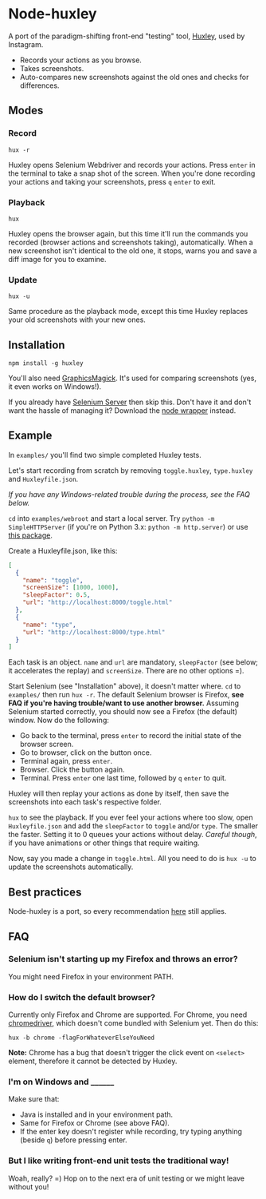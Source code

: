 # Node-huxley

A port of the paradigm-shifting front-end "testing" tool, [Huxley](https://github.com/facebook/huxley), used by Instagram.

- Records your actions as you browse.
- Takes screenshots.
- Auto-compares new screenshots against the old ones and checks for differences.

## Modes

### Record

```
hux -r
```

Huxley opens Selenium Webdriver and records your actions. Press `enter` in the terminal to take a snap shot of the screen. When you're done recording your actions and taking your screenshots, press `q` `enter` to exit.

### Playback

```
hux
```

Huxley opens the browser again, but this time it'll run the commands you recorded (browser actions and screenshots taking), automatically. When a new screenshot isn't identical to the old one, it stops, warns you and save a diff image for you to examine.

### Update

```
hux -u
```

Same procedure as the playback mode, except this time Huxley replaces your old screenshots with your new ones.

## Installation

```
npm install -g huxley
```

You'll also need [GraphicsMagick](http://www.graphicsmagick.org). It's used for comparing screenshots (yes, it even works on Windows!).

If you already have [Selenium Server](http://docs.seleniumhq.org/download/) then skip this. Don't have it and don't want the hassle of managing it? Download the [node wrapper](https://github.com/eugeneware/selenium-server) instead.

## Example

In `examples/` you'll find two simple completed Huxley tests.

Let's start recording from scratch by removing `toggle.huxley`, `type.huxley` and `Huxleyfile.json`.

_If you have any Windows-related trouble during the process, see the FAQ below._

`cd` into `examples/webroot` and start a local server. Try `python -m SimpleHTTPServer` (if you're on Python 3.x: `python -m http.server`) or use [this package](https://github.com/nodeapps/http-server).

Create a Huxleyfile.json, like this:

```json
[
  {
    "name": "toggle",
    "screenSize": [1000, 1000],
    "sleepFactor": 0.5,
    "url": "http://localhost:8000/toggle.html"
  },
  {
    "name": "type",
    "url": "http://localhost:8000/type.html"
  }
]
```

Each task is an object. `name` and `url` are mandatory, `sleepFactor` (see below; it accelerates the replay) and `screenSize`. There are no other options =).

Start Selenium (see "Installation" above), it doesn't matter where. `cd` to `examples/` then run `hux -r`. The default Selenium browser is Firefox, **see FAQ if you're having trouble/want to use another browser.** Assuming Selenium started correctly, you should now see a Firefox (the default) window. Now do the following:

- Go back to the terminal, press `enter` to record the initial state of the browser screen.
- Go to browser, click on the button once.
- Terminal again, press `enter`.
- Browser. Click the button again.
- Terminal. Press `enter` one last time, followed by `q` `enter` to quit.

Huxley will then replay your actions as done by itself, then save the screenshots into each task's respective folder.

`hux` to see the playback. If you ever feel your actions where too slow, open `Huxleyfile.json` and add the `sleepFactor` to `toggle` and/or `type`. The smaller the faster. Setting it to 0 queues your actions without delay. _Careful though_, if you have animations or other things that require waiting.

Now, say you made a change in `toggle.html`. All you need to do is `hux -u` to update the screenshots automatically.

## Best practices

Node-huxley is a port, so every recommendation [here](https://github.com/facebook/huxley#best-practices) still applies.

## FAQ

### Selenium isn't starting up my Firefox and throws an error?

You might need Firefox in your environment PATH.

### How do I switch the default browser?

Currently only Firefox and Chrome are supported. For Chrome, you need [chromedriver](https://code.google.com/p/chromedriver/downloads/list), which doesn't come bundled with Selenium yet. Then do this:

```
hux -b chrome -flagForWhateverElseYouNeed
```

**Note:** Chrome has a bug that doesn't trigger the click event on `<select>` element, therefore it cannot be detected by Huxley.

### I'm on Windows and ______

Make sure that:

- Java is installed and in your environment path.
- Same for Firefox or Chrome (see above FAQ).
- If the enter key doesn't register while recording, try typing anything (beside `q`) before pressing enter.

### But I like writing front-end unit tests the traditional way!

Woah, really? =) Hop on to the next era of unit testing or we might leave without you!
